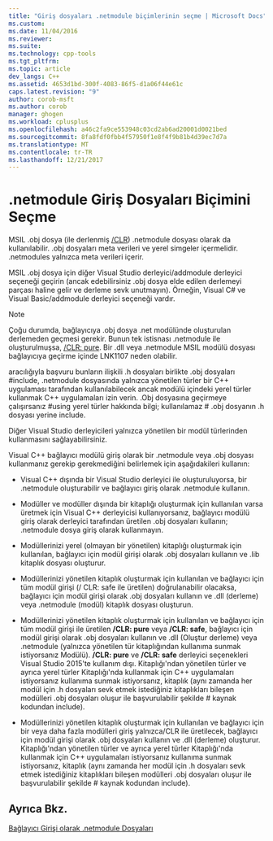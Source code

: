 ```yaml
---
title: "Giriş dosyaları .netmodule biçimlerinin seçme | Microsoft Docs"
ms.custom: 
ms.date: 11/04/2016
ms.reviewer: 
ms.suite: 
ms.technology: cpp-tools
ms.tgt_pltfrm: 
ms.topic: article
dev_langs: C++
ms.assetid: 4653d1bd-300f-4083-86f5-d1a06f44e61c
caps.latest.revision: "9"
author: corob-msft
ms.author: corob
manager: ghogen
ms.workload: cplusplus
ms.openlocfilehash: a46c2fa9ce553948c03cd2ab6ad20001d0021bed
ms.sourcegitcommit: 8fa8fdf0fbb4f57950f1e8f4f9b81b4d39ec7d7a
ms.translationtype: MT
ms.contentlocale: tr-TR
ms.lasthandoff: 12/21/2017
---
```

# <a name="choosing-the-format-of-netmodule-input-files"></a>.netmodule Giriş Dosyaları Biçimini Seçme
MSIL .obj dosya (ile derlenmiş [/CLR](../../build/reference/clr-common-language-runtime-compilation.md)) .netmodule dosyası olarak da kullanılabilir.  .obj dosyaları meta verileri ve yerel simgeler içermelidir.  .netmodules yalnızca meta verileri içerir.  
  
 MSIL .obj dosya için diğer Visual Studio derleyici/addmodule derleyici seçeneği geçirin (ancak edebilirsiniz .obj dosya elde edilen derlemeyi parçası haline gelir ve derleme sevk unutmayın).  Örneğin, Visual C# ve Visual Basic/addmodule derleyici seçeneği vardır.  
  
> [!NOTE]
>  Çoğu durumda, bağlayıcıya .obj dosya .net modülünde oluşturulan derlemeden geçmesi gerekir.  Bunun tek istisnası .netmodule ile oluşturulmuşsa, [/CLR: pure](../../build/reference/clr-common-language-runtime-compilation.md).  Bir .dll veya .netmodule MSIL modülü dosyası bağlayıcıya geçirme içinde LNK1107 neden olabilir.  
  
 aracılığıyla başvuru bunların ilişkili .h dosyaları birlikte .obj dosyaları #include, .netmodule dosyasında yalnızca yönetilen türler bir C++ uygulaması tarafından kullanılabilecek ancak modülü içindeki yerel türler kullanmak C++ uygulamaları izin verin.  .Obj dosyasına geçirmeye çalışırsanız #using yerel türler hakkında bilgi; kullanılamaz # .obj dosyanın .h dosyası yerine include.  
  
 Diğer Visual Studio derleyicileri yalnızca yönetilen bir modül türlerinden kullanmasını sağlayabilirsiniz.  
  
 Visual C++ bağlayıcı modülü giriş olarak bir .netmodule veya .obj dosyası kullanmanız gerekip gerekmediğini belirlemek için aşağıdakileri kullanın:  
  
-   Visual C++ dışında bir Visual Studio derleyici ile oluşturuluyorsa, bir .netmodule oluşturabilir ve bağlayıcı giriş olarak .netmodule kullanın.  
  
-   Modüller ve modüller dışında bir kitaplığı oluşturmak için kullanılan varsa üretmek için Visual C++ derleyicisi kullanıyorsanız, bağlayıcı modülü giriş olarak derleyici tarafından üretilen .obj dosyaları kullanın; .netmodule dosya giriş olarak kullanmayın.  
  
-   Modüllerinizi yerel (olmayan bir yönetilen) kitaplığı oluşturmak için kullanılan, bağlayıcı için modül girişi olarak .obj dosyaları kullanın ve .lib kitaplık dosyası oluşturur.  
  
-   Modüllerinizi yönetilen kitaplık oluşturmak için kullanılan ve bağlayıcı için tüm modül girişi (/ CLR: safe ile üretilen) doğrulanabilir olacaksa, bağlayıcı için modül girişi olarak .obj dosyaları kullanın ve .dll (derleme) veya .netmodule (modül) kitaplık dosyası oluşturun.  
  
-   Modüllerinizi yönetilen kitaplık oluşturmak için kullanılan ve bağlayıcı için tüm modül girişi ile üretilen **/CLR: pure** veya **/CLR: safe**, bağlayıcı için modül girişi olarak .obj dosyaları kullanın ve .dll (Oluştur derleme) veya .netmodule (yalnızca yönetilen tür kitaplığından kullanıma sunmak istiyorsanız Modülü). **/CLR: pure** ve **/CLR: safe** derleyici seçenekleri Visual Studio 2015'te kullanım dışı. Kitaplığı'ndan yönetilen türler ve ayrıca yerel türler Kitaplığı'nda kullanmak için C++ uygulamaları istiyorsanız kullanıma sunmak istiyorsanız, kitaplık (aynı zamanda her modül için .h dosyaları sevk etmek istediğiniz kitaplıkları bileşen modülleri .obj dosyaları oluşur ile başvurulabilir şekilde # kaynak kodundan include).  
  
-   Modüllerinizi yönetilen kitaplık oluşturmak için kullanılan ve bağlayıcı için bir veya daha fazla modülleri giriş yalnızca/CLR ile üretilecek, bağlayıcı için modül girişi olarak .obj dosyaları kullanın ve .dll (derleme) oluşturur.  Kitaplığı'ndan yönetilen türler ve ayrıca yerel türler Kitaplığı'nda kullanmak için C++ uygulamaları istiyorsanız kullanıma sunmak istiyorsanız, kitaplık (aynı zamanda her modül için .h dosyaları sevk etmek istediğiniz kitaplıkları bileşen modülleri .obj dosyaları oluşur ile başvurulabilir şekilde # kaynak kodundan include).  
  
## <a name="see-also"></a>Ayrıca Bkz.  
 [Bağlayıcı Girişi olarak .netmodule Dosyaları](../../build/reference/netmodule-files-as-linker-input.md)